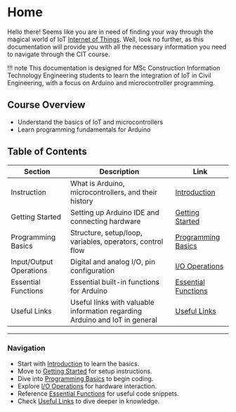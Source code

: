 # Home

Hello there! Seems like you are in need of finding your way through the magical world of IoT [Internet of Things](https://en.wikipedia.org/wiki/Internet_of_things).  Well, look no further, as this documentation will provide you with all the necessary information you need to navigate through the CIT course.

!!! note
    This documentation is designed for MSc Construction Information Technology Engineering students to learn the integration of IoT in Civil Engineering, with a focus on Arduino and microcontroller programming.

## Course Overview

- Understand the basics of IoT and microcontrollers
- Learn programming fundamentals for Arduino

## Table of Contents

| Section                 | Description                                                                 | Link                                          |
| ----------------------- | --------------------------------------------------------------------------- | --------------------------------------------- |
| Instruction             | What is Arduino, microcontrollers, and their history                        | [Introduction](introduction.md)               |
| Getting Started         | Setting up Arduino IDE and connecting hardware                              | [Getting Started](getting-started.md)         |
| Programming Basics      | Structure, setup/loop, variables, operators, control flow                   | [Programming Basics](programming-basics.md)   |
| Input/Output Operations | Digital and analog I/O, pin configuration                                   | [I/O Operations](io-operations.md)            |
| Essential Functions     | Essential built-in functions for Arduino                                    | [Essential Functions](necessary-functions.md) |
| Useful Links            | Useful links with valuable information regarding Arduino and IoT in general | [Useful Links](useful-links.md)               |


---

### Navigation

- Start with [Introduction](introduction.md) to learn the basics.
- Move to [Getting Started](getting-started.md) for setup instructions.
- Dive into [Programming Basics](programming-basics.md) to begin coding.
- Explore [I/O Operations](io-operations.md) for hardware interaction.
- Reference [Essential Functions](necessary-functions.md) for useful code snippets.
- Check [Useful Links](useful-links.md) to dive deeper in knowledge.




